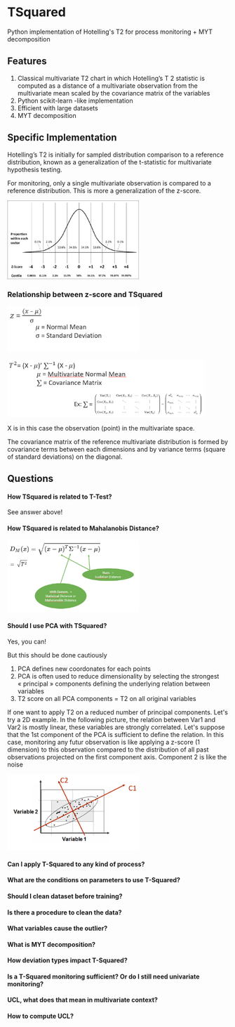 # TSquared
Python implementation of Hotelling's T2 for process monitoring + MYT decomposition


## Features

1. Classical multivariate T2 chart in which Hotelling’s T 2 statistic is computed as a distance of a multivariate observation from the multivariate mean scaled by the covariance matrix of the variables
2. Python scikit-learn -like implementation
3. Efficient with large datasets
4. MYT decomposition


## Specific Implementation

Hotelling’s T2 is initially for sampled distribution comparison to a reference distribution,
known as a generalization of the t-statistic for multivariate hypothesis testing.

For monitoring, only a single multivariate observation is compared to a reference distribution.
This is more a generalization of the z-score.


<img src="pictures/z-score.jpg" width="300" >

### Relationship between z-score and TSquared 


<a href="pictures/equ_zscore.png"><img src="pictures/equ_zscore.png" width="300" ></a>

<img src="pictures/equ_T2.png" width="450" >

X is in this case the observation (point) in the multivariate space.

The covariance matrix of the reference multivariate distribution is formed by covariance terms between each dimensions and by variance terms (square of standard deviations) on the diagonal.

## Questions
#### How TSquared is related to T-Test?

See answer above!

#### How TSquared is related to Mahalanobis Distance?

<img src="pictures/equ_mahalanobis.PNG" width="300" >

#### Should I use PCA with TSquared?

Yes, you can!

But this should be done cautiously

1. PCA defines new coordonates for each points
2. PCA is often used to reduce dimensionality by selecting the strongest « principal » components defining the underlying relation between variables
3. T2 score on all PCA components = T2 on all original variables 

If one want to apply T2 on a reduced number of principal components.
Let's try a 2D example. In the following picture, the relation between Var1 and Var2 is mostly linear, these variables are strongly correlated. Let's suppose that the 1st component of the PCA is sufficient to define the relation.
In this case, monitoring any futur observation is like applying a z-score (1 dimension) to this observation compared to the distribution of all past observations projected on the first component axis.
Component 2 is like the noise

<img src="pictures/Capture_pca.PNG" width="300" >




#### Can I apply T-Squared to any kind of process?

#### What are the conditions on parameters to use T-Squared?

#### Should I clean dataset before training?


#### Is there a procedure to clean the data?

#### What variables cause the outlier? 

#### What is MYT decomposition?

#### How deviation types impact T-Squared?

#### Is a T-Squared monitoring sufficient? Or do I still need univariate monitoring?

#### UCL, what does that mean in multivariate context?

#### How to compute UCL?



<!---
![](pictures/z-score.jpg)
![](pictures/equ_zscore.png)
![](pictures/equ_T2.png)
--->
<!---
<a href="https://github.com/cetic/TSquared/tree/master/pictures/z-score.jpg"><img class="fig" src="https://github.com/cetic/TSquared/tree/master/pictures/z-score.jpg" style="width:100%; height:auto;"/></a>
--->

